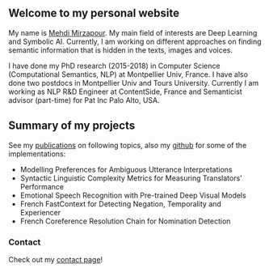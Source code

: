 ## Welcome to my personal website

My name is [Mehdi Mirzapour](https://www.linkedin.com/in/mehdimirzapour/). My main field of interests are Deep Learning and Symbolic AI. Currently, I am working on different approaches on finding semantic information that is hidden in the texts, images and voices.

I have done my PhD research (2015-2018) in Computer Science (Computational Semantics, NLP) at Montpellier Univ, France. I have also done two postdocs in Montpellier Univ and Tours University. Currently I am working as NLP R&D Engineer at ContentSide, France and Semanticist advisor (part-time) for Pat Inc Palo Alto, USA.

## Summary of my projects

See my [publications](https://sites.google.com/view/mehdimirzapour/publications) on following topics, also my [github](https://github.com/mehdi-mirzapour) for some of the implementations:

- Modelling Preferences for Ambiguous Utterance Interpretations
- Syntactic Linguistic Complexity Metrics for Measuring Translators' Performance
- Emotional Speech Recognition with Pre-trained Deep Visual Models
- French FastContext for Detecting Negation, Temporality and Experiencer
- French Coreference Resolution Chain for Nomination Detection

### Contact

Check out my [contact page](https://sites.google.com/view/mehdimirzapour/contact)!
